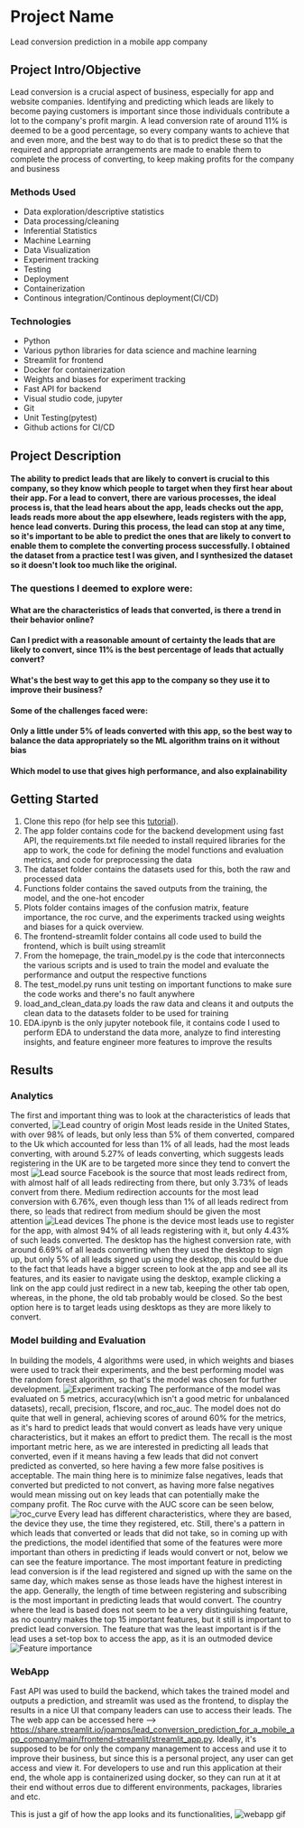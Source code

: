 # Project Name
Lead conversion prediction in a mobile app company

## Project Intro/Objective
Lead conversion is a crucial aspect of business, especially for app and website companies. Identifying and predicting which leads are likely to become paying customers is important since those individuals contribute a lot to the company's profit margin. A lead conversion rate of around 11% is deemed to be a good percentage, so every company wants to achieve that and even more, and the best way to do that is to predict these so that the required and appropriate arrangements are made to enable them to complete the process of converting, to keep making profits for the company and business 

### Methods Used
* Data exploration/descriptive statistics
* Data processing/cleaning
* Inferential Statistics
* Machine Learning
* Data Visualization
* Experiment tracking
* Testing
* Deployment
* Containerization
* Continous integration/Continous deployment(CI/CD)

### Technologies
* Python
* Various python libraries for data science and machine learning
* Streamlit for frontend
* Docker for containerization
* Weights and biases for experiment tracking
* Fast API for backend
* Visual studio code, jupyter
* Git
* Unit Testing(pytest)
* Github actions for CI/CD

## Project Description
#### The ability to predict leads that are likely to convert is crucial to this company, so they know which people to target when they first hear about their app. For a lead to convert, there are various processes, the ideal process is, that the lead hears about the app, leads checks out the app, leads reads more about the app elsewhere, leads registers with the app, hence lead converts. During this process, the lead can stop at any time, so it's important to be able to predict the ones that are likely to convert to enable them to complete the converting process successfully. I obtained the dataset from a practice test I was given, and I synthesized the dataset so it doesn't look too much like the original.
### The questions I deemed to explore were:
#### What are the characteristics of leads that converted, is there a trend in their behavior online?
#### Can I predict with a reasonable amount of certainty the leads that are likely to convert, since 11% is the best percentage of leads that actually convert?
#### What's the best way to get this app to the company so they use it to improve their business?

#### Some of the challenges faced were:
#### Only a little under 5% of leads converted with this app, so the best way to balance the data appropriately so the ML algorithm trains on it without bias
#### Which model to use that gives high performance, and also explainability

## Getting Started
1. Clone this repo (for help see this [tutorial](https://help.github.com/articles/cloning-a-repository/)).
2. The app folder contains code for the backend development using fast API, the requirements.txt file needed to install required libraries for the app to work, the code for defining the model functions and evaluation metrics, and code for preprocessing the data
3. The dataset folder contains the datasets used for this, both the raw and processed data
4. Functions folder contains the saved outputs from the training, the model, and the one-hot encoder
5. Plots folder contains images of the confusion matrix, feature importance, the roc curve, and the experiments tracked using weights and biases for a quick overview.
6. The frontend-streamlit folder contains all code used to build the frontend, which is built using streamlit
7. From the homepage, the train_model.py is the code that interconnects the various scripts and is used to train the model and evaluate the performance and output the respective functions
8. The test_model.py runs unit testing on important functions to make sure the code works and there's no fault anywhere
9. load_and_clean_data.py loads the raw data and cleans it and outputs the clean data to the datasets folder to be used for training
10. EDA.ipynb is the only jupyter notebook file, it contains code I used to perform EDA to understand the data more, analyze to find interesting insights, and feature engineer more features to improve the results

## Results
### Analytics
The first and important thing was to look at the characteristics of leads that converted, 
![Lead country of origin](https://github.com/JoAmps/Lead_conversion_prediction_for_a_mobile_app_company/blob/main/leads_per_country.png)
Most leads reside in the United States, with over 98% of leads, but only less than 5% of them converted, compared to the Uk which accounted for less than 1% of all leads, had the most leads converting, with around 5.27% of leads converting, which suggests leads registering in the UK are to be targeted more since they tend to convert the most
![Lead source ](https://github.com/JoAmps/Lead_conversion_prediction_for_a_mobile_app_company/blob/main/leads_per_sources.png)
Facebook is the source that most leads redirect from, with almost half of all leads redirecting from there, but only 3.73% of leads convert from there. Medium redirection accounts for the most lead conversion with 6.76%, even though less than 1% of all leads redirect from there, so leads that redirect from medium should be given the most attention
![Lead devices](https://github.com/JoAmps/Lead_conversion_prediction_for_a_mobile_app_company/blob/main/lead_devices.png)
The phone is the device most leads use to register for the app, with almost 94% of all leads registering with it, but only 4.43% of such leads converted. The desktop has the highest conversion rate, with around 6.69% of all leads converting when they used the desktop to sign up, but only 5% of all leads signed up using the desktop, this could be due to the fact that leads have a bigger screen to look at the app and see all its features, and its easier to navigate using the desktop, example clicking a link on the app could just redirect in a new tab, keeping the other tab open, whereas, in the phone, the old tab probably would be closed. So the best option here is to target leads using desktops as they are more likely to convert.

### Model building and Evaluation
In building the models, 4 algorithms were used, in which weights and biases were used to track their experiments, and the best performing model was the random forest algorithm, so that's the model was chosen for further development.
![Experiment tracking](https://github.com/JoAmps/Lead_conversion_prediction_for_a_mobile_app_company/blob/main/plots/wandb_experiment_trackings.png)
The performance of the model was evaluated on 5 metrics, accuracy(which isn't a good metric for unbalanced datasets), recall, precision, f1score, and roc_auc. The model does not do quite that well in general, achieving scores of around 60% for the metrics, as it's hard to predict leads that would convert as leads have very unique characteristics, but it makes an effort to predict them. The recall is the most important metric here, as we are interested in predicting all leads that converted, even if it means having a few leads that did not convert predicted as converted, so here having a few more false positives is acceptable. The main thing here is to minimize false negatives, leads that converted but predicted to not convert, as having more false negatives would mean missing out on key leads that can potentially make the company profit. 
The Roc curve with the AUC score can be seen below,
![roc_curve](https://github.com/JoAmps/Lead_conversion_prediction_for_a_mobile_app_company/blob/main/plots/roc_curve.png)
Every lead has different characteristics, where they are based, the device they use, the time they registered, etc. Still, there's a pattern in which leads that converted or leads that did not take, so in coming up with the predictions, the model identified that some of the features were more important than others in predicting if leads would convert or not, below we can see the feature importance. The most important feature in predicting lead conversion is if the lead registered and signed up with the same on the same day, which makes sense as those leads have the highest interest in the app. Generally, the length of time between registering and subscribing is the most important in predicting leads that would convert. The country where the lead is based does not seem to be a very distinguishing feature, as no country makes the top 15 important features, but it still is important to predict lead conversion. The feature that was the least important is if the lead uses a set-top box to access the app, as it is an outmoded device
![Feature importance](https://github.com/JoAmps/Lead_conversion_prediction_for_a_mobile_app_company/blob/main/plots/feature_importance.png)


### WebApp
Fast API was used to build the backend, which takes the trained model and outputs a prediction, and streamlit was used as the frontend, to display the results in a nice UI that company leaders can use to access their leads. The
The web app can be accessed here --> https://share.streamlit.io/joamps/lead_conversion_prediction_for_a_mobile_app_company/main/frontend-streamlit/streamlit_app.py. 
Ideally, it's supposed to be for only the company management to access and use it to improve their business, but since this is a personal project, any user can get access and view it.
For developers to use and run this application at their end, the whole app is containerized using docker, so they can run at it at their end without erros due to different environments, packages, libraries and etc.


This is just a gif of how the app looks and its functionalities,
![webapp gif](https://github.com/JoAmps/Lead_conversion_prediction_for_a_mobile_app_company/blob/main/sample_prediction.gif)
